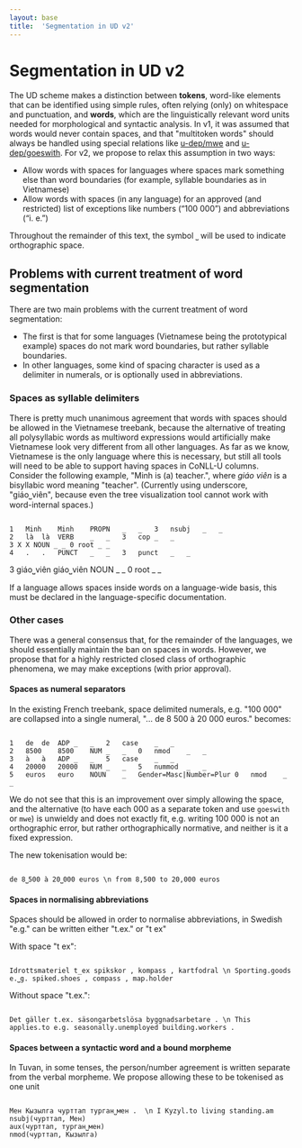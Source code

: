 ```yaml
---
layout: base
title:  'Segmentation in UD v2'
---
```


# Segmentation in UD v2

The UD scheme makes a distinction between **tokens**, word-like elements that can be identified using simple rules, often relying (only) on whitespace and punctuation, and **words**, which are the linguistically relevant word units needed for morphological and syntactic analysis. In v1, it was assumed that words would never contain spaces, and that "multitoken words" should always be handled using special relations like [u-dep/mwe]() and [u-dep/goeswith](). For v2, we propose to relax this assumption in two ways:

* Allow words with spaces for languages where spaces mark something else than word boundaries (for example, syllable boundaries as in Vietnamese)
* Allow words with spaces (in any language) for an approved (and restricted) list of exceptions like numbers (“100 000”) and abbreviations (“i. e.”)

Throughout the remainder of this text, the symbol `⎵` will be used to indicate orthographic space.

## Problems with current treatment of word segmentation

There are two main problems with the current treatment of word segmentation:

* The first is that for some languages (Vietnamese being the prototypical example) spaces do not mark word boundaries, but rather syllable boundaries. 
* In other languages, some kind of spacing character is used as a delimiter in numerals, or is optionally used in abbreviations. 

### Spaces as syllable delimiters 

There is pretty much unanimous agreement that words with spaces should be allowed in the Vietnamese treebank, because the alternative of treating all polysyllabic words as multiword expressions would artificially make Vietnamese look very different from all other languages. As far as we know, Vietnamese is the only language where this is necessary, but still all tools will need to be able to support having spaces in CoNLL-U columns. Consider the following example, "Minh is (a) teacher.", where <i>giáo viên</i> is a bisyllabic word meaning "teacher". (Currently using underscore, "giáo⎵viên", because even the tree visualization tool cannot work with word-internal spaces.)

~~~ conllu

1	Minh	Minh	PROPN	_	_	3	nsubj	_	_
2	là	là	VERB	_	_	3	cop	_	_
3 X X NOUN _ _ 0 root _ _
4	.	.	PUNCT	_	_	3	punct	_	_

~~~

3	giáo⎵viên	giáo⎵viên NOUN  _ _ 0 root  _ _

If a language allows spaces inside words on a language-wide basis, this must be declared in the language-specific documentation.

### Other cases

There was a general consensus that, for the remainder of the languages, we should essentially maintain the ban on spaces in words. However, we propose that for a highly restricted closed class of orthographic phenomena, we may make exceptions (with prior approval).

#### Spaces as numeral separators

In the existing French treebank, space delimited numerals, e.g. "100 000" are collapsed into a single numeral, "... de 8 500 à 20 000 euros." becomes:

~~~ conllu

1	de	de	ADP	_	_	2	case	_	_
2	8500	8500	NUM	_	_	0	nmod	_	_
3	à	à	ADP	_	_	5	case	_	_
4	20000	20000	NUM	_	_	5	nummod	_	_
5	euros	euro	NOUN	_	Gender=Masc|Number=Plur	0	nmod	_	_

~~~

We do not see that this is an improvement over simply allowing the space, and the alternative (to have each 000 as a 
separate token and use `goeswith` or `mwe`) is unwieldy and does not exactly fit, e.g. writing 100 000 is not an 
orthographic error, but rather orthographically normative, and neither is it a fixed expression.

The new tokenisation would be:

~~~ sdparse

de 8⎵500 à 20⎵000 euros \n from 8,500 to 20,000 euros

~~~

#### Spaces in normalising abbreviations

Spaces should be allowed in order to normalise abbreviations, in Swedish "e.g." can be written either "t.ex." or "t ex"

With space "t ex":

~~~ sdparse

Idrottsmateriel t_ex spikskor , kompass , kartfodral \n Sporting.goods e.⎵g. spiked.shoes , compass , map.holder

~~~

Without space "t.ex.":

~~~ sdparse

Det gäller t.ex. säsongarbetslösa byggnadsarbetare . \n This applies.to e.g. seasonally.unemployed building.workers .

~~~

#### Spaces between a syntactic word and a bound morpheme

In Tuvan, in some tenses, the person/number agreement is written separate from the verbal morpheme. We propose allowing these to be tokenised as one unit

~~~sdparse

Мен Кызылга чурттап турган⎵мен .  \n I Kyzyl.to living standing.am
nsubj(чурттап, Мен)
aux(чурттап, турган⎵мен)
nmod(чурттап, Кызылга)

~~~


